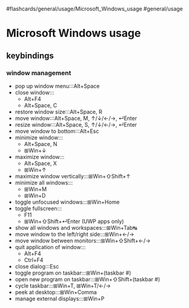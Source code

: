 #flashcards/general/usage/Microsoft_Windows_usage #general/usage

# Microsoft Windows usage

## keybindings

### window management

- pop up window menu:::Alt+Space <!--SR:!2023-03-28,49,250!2023-05-03,80,270-->
- close window:::<ul><li>Alt+F4</li><li>Alt+Space, C</li></ul> <!--SR:!2023-04-07,62,270!2023-07-05,122,270-->
- restore window size:::Alt+Space, R <!--SR:!2023-03-12,39,250!2023-03-23,18,210-->
- move window:::Alt+Space, M, ↑/↓/←/→, ↵Enter <!--SR:!2023-03-09,37,250!2023-03-15,45,290-->
- resize window:::Alt+Space, S, ↑/↓/←/→, ↵Enter <!--SR:!2023-03-11,27,230!2023-04-08,63,270-->
- move window to bottom:::Alt+Esc <!--SR:!2023-05-19,74,230!2023-04-09,64,270-->
- minimize window:::<ul><li>Alt+Space, N</li><li>⊞Win+↓</li></ul> <!--SR:!2023-03-15,39,250!2023-04-10,57,250-->
- maximize window:::<ul><li>Alt+Space, X</li><li>⊞Win+↑</li></ul> <!--SR:!2023-03-10,34,230!2023-05-01,78,270-->
- maximize window vertically:::⊞Win+⇧Shift+↑ <!--SR:!2023-04-29,67,250!2023-05-26,81,230-->
- minimize all windows:::<ul><li>⊞Win+M</li><li>⊞Win+D</li></ul> <!--SR:!2023-03-27,20,230!2023-04-09,62,270-->
- toggle unfocused windows:::⊞Win+Home <!--SR:!2023-03-08,35,230!2023-04-13,60,250-->
- toggle fullscreen:::<ul><li>F11</li><li>⊞Win+⇧Shift+↵Enter (UWP apps only)</li></ul> <!--SR:!2023-04-19,62,250!2023-08-09,159,310-->
- show all windows and workspaces:::⊞Win+Tab↹ <!--SR:!2023-04-05,59,270!2023-04-06,61,270-->
- move window to the left/right side:::⊞Win+←/→ <!--SR:!2023-04-12,59,250!2023-03-28,21,230-->
- move window between monitors:::⊞Win+⇧Shift+←/→ <!--SR:!2023-05-22,81,250!2023-06-28,117,270-->
- quit application of window:::<ul><li>Alt+F4</li><li>Ctrl+F4</li></ul> <!--SR:!2023-03-20,32,210!2023-03-21,44,270-->
- close dialog:::Esc <!--SR:!2023-03-30,61,310!2023-04-30,77,270-->
- toggle program on taskbar:::⊞Win+(taskbar #) <!--SR:!2023-04-14,61,250!2023-03-14,40,250-->
- open new program on taskbar:::⊞Win+⇧Shift+(taskbar #) <!--SR:!2023-05-22,76,230!2023-04-06,53,250-->
- cycle taskbar:::⊞Win+T, ⊞Win+T/←/→ <!--SR:!2023-03-08,36,230!2023-04-11,58,250-->
- peek at desktop:::⊞Win+Comma <!--SR:!2023-03-10,26,230!2023-05-02,79,270-->
- manage external displays:::⊞Win+P <!--SR:!2023-04-15,62,250!2023-03-12,36,230-->

